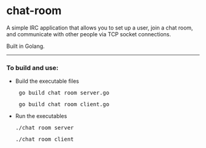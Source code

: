 # chat-room

A simple IRC application that allows you to set up a user, join a chat room, and communicate with other people via TCP socket connections.

Built in Golang.

<hr/>

<h3>To build and use:</h3>
<ul>
  <li> Build the executable files
<pre> go build chat_room_server.go</pre>
<pre> go build chat_room_client.go</pre>
  </li>
  <li> Run the executables
    <pre>./chat_room_server</pre>
    <pre>./chat_room_client</pre>
  </li>
  </ul>
